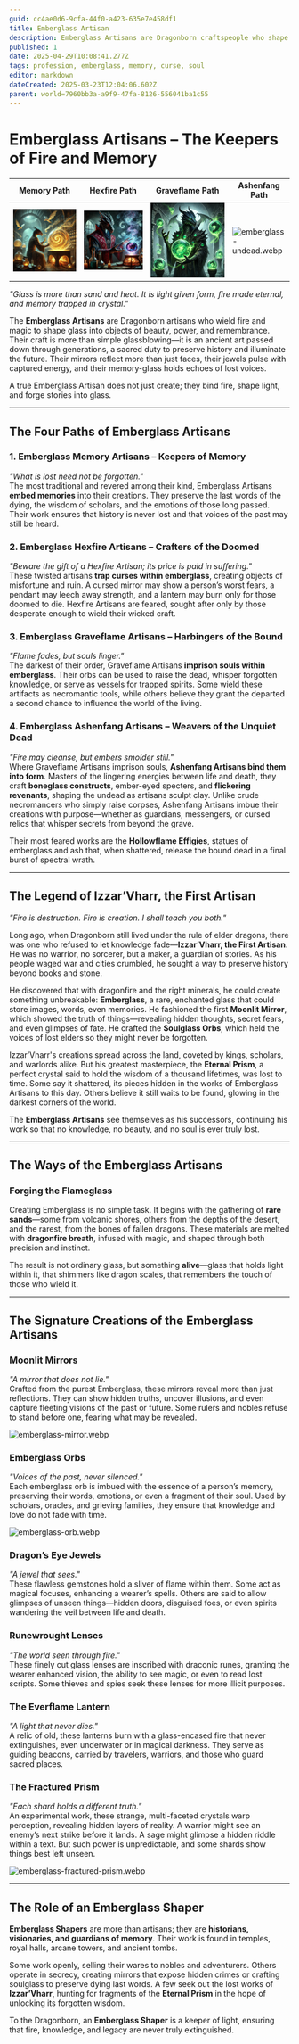 ```yaml
---
guid: cc4ae0d6-9cfa-44f0-a423-635e7e458df1
title: Emberglass Artisan
description: Emberglass Artisans are Dragonborn craftspeople who shape rare, flame-infused glass to create magical artifacts preserving memories, revealing truths, and safeguarding legacies.
published: 1
date: 2025-04-29T10:08:41.277Z
tags: profession, emberglass, memory, curse, soul
editor: markdown
dateCreated: 2025-03-23T12:04:06.602Z
parent: world=7960bb3a-a9f9-47fa-8126-556041ba1c55
---
```


# Emberglass Artisans – The Keepers of Fire and Memory

| Memory Path | Hexfire Path | Graveflame Path | Ashenfang Path|
| --- | --- | --- | --- | 
| ![emberglass-profession.webp](/world/profession/emberglass-shaper/emberglass-profession.webp) | ![emberglass-cursed.webp](/world/profession/emberglass-shaper/emberglass-cursed.webp) | ![emberglass-necromancer.webp](/world/profession/emberglass-shaper/emberglass-necromancer.webp) | ![emberglass-undead.webp](/images/world/profession/emberglass-shaper/emberglass-undead.webp) |

*"Glass is more than sand and heat. It is light given form, fire made eternal, and memory trapped in crystal."*

The **Emberglass Artisans** are Dragonborn artisans who wield fire and magic to shape glass into objects of beauty, power, and remembrance. Their craft is more than simple glassblowing—it is an ancient art passed down through generations, a sacred duty to preserve history and illuminate the future. Their mirrors reflect more than just faces, their jewels pulse with captured energy, and their memory-glass holds echoes of lost voices.

A true Emberglass Artisan does not just create; they bind fire, shape light, and forge stories into glass.

---

## The Four Paths of Emberglass Artisans

### **1. Emberglass Memory Artisans – Keepers of Memory**  
*"What is lost need not be forgotten."*  
The most traditional and revered among their kind, Emberglass Artisans **embed memories** into their creations. They preserve the last words of the dying, the wisdom of scholars, and the emotions of those long passed. Their work ensures that history is never lost and that voices of the past may still be heard.

### **2. Emberglass Hexfire Artisans – Crafters of the Doomed**  
*"Beware the gift of a Hexfire Artisan; its price is paid in suffering."*  
These twisted artisans **trap curses within emberglass**, creating objects of misfortune and ruin. A cursed mirror may show a person’s worst fears, a pendant may leech away strength, and a lantern may burn only for those doomed to die. Hexfire Artisans are feared, sought after only by those desperate enough to wield their wicked craft.

### **3. Emberglass Graveflame Artisans – Harbingers of the Bound**  
*"Flame fades, but souls linger."*  
The darkest of their order, Graveflame Artisans **imprison souls within emberglass**. Their orbs can be used to raise the dead, whisper forgotten knowledge, or serve as vessels for trapped spirits. Some wield these artifacts as necromantic tools, while others believe they grant the departed a second chance to influence the world of the living.

### **4. Emberglass Ashenfang Artisans – Weavers of the Unquiet Dead**  
*"Fire may cleanse, but embers smolder still."*  
Where Graveflame Artisans imprison souls, **Ashenfang Artisans bind them into form**. Masters of the lingering energies between life and death, they craft **boneglass constructs**, ember-eyed specters, and **flickering revenants**, shaping the undead as artisans sculpt clay. Unlike crude necromancers who simply raise corpses, Ashenfang Artisans imbue their creations with purpose—whether as guardians, messengers, or cursed relics that whisper secrets from beyond the grave.

Their most feared works are the **Hollowflame Effigies**, statues of emberglass and ash that, when shattered, release the bound dead in a final burst of spectral wrath.


---

## The Legend of Izzar’Vharr, the First Artisan

*"Fire is destruction. Fire is creation. I shall teach you both."*

Long ago, when Dragonborn still lived under the rule of elder dragons, there was one who refused to let knowledge fade—**Izzar’Vharr, the First Artisan**. He was no warrior, no sorcerer, but a maker, a guardian of stories. As his people waged war and cities crumbled, he sought a way to preserve history beyond books and stone.

He discovered that with dragonfire and the right minerals, he could create something unbreakable: **Emberglass**, a rare, enchanted glass that could store images, words, even memories. He fashioned the first **Moonlit Mirror**, which showed the truth of things—revealing hidden thoughts, secret fears, and even glimpses of fate. He crafted the **Soulglass Orbs**, which held the voices of lost elders so they might never be forgotten.

Izzar’Vharr's creations spread across the land, coveted by kings, scholars, and warlords alike. But his greatest masterpiece, the **Eternal Prism**, a perfect crystal said to hold the wisdom of a thousand lifetimes, was lost to time. Some say it shattered, its pieces hidden in the works of Emberglass Artisans to this day. Others believe it still waits to be found, glowing in the darkest corners of the world.

The **Emberglass Artisans** see themselves as his successors, continuing his work so that no knowledge, no beauty, and no soul is ever truly lost.

---

## The Ways of the Emberglass Artisans

### Forging the Flameglass
Creating Emberglass is no simple task. It begins with the gathering of **rare sands**—some from volcanic shores, others from the depths of the desert, and the rarest, from the bones of fallen dragons. These materials are melted with **dragonfire breath**, infused with magic, and shaped through both precision and instinct.

The result is not ordinary glass, but something **alive**—glass that holds light within it, that shimmers like dragon scales, that remembers the touch of those who wield it.

---

## The Signature Creations of the Emberglass Artisans

### **Moonlit Mirrors**  
*"A mirror that does not lie."*  
Crafted from the purest Emberglass, these mirrors reveal more than just reflections. They can show hidden truths, uncover illusions, and even capture fleeting visions of the past or future. Some rulers and nobles refuse to stand before one, fearing what may be revealed.

![emberglass-mirror.webp](/images/world/profession/emberglass-shaper/emberglass-mirror.webp)

### **Emberglass Orbs**  
*"Voices of the past, never silenced."*  
Each emberglass orb is imbued with the essence of a person’s memory, preserving their words, emotions, or even a fragment of their soul. Used by scholars, oracles, and grieving families, they ensure that knowledge and love do not fade with time.

![emberglass-orb.webp](/images/world/profession/emberglass-shaper/emberglass-orb.webp)

### **Dragon’s Eye Jewels**  
*"A jewel that sees."*  
These flawless gemstones hold a sliver of flame within them. Some act as magical focuses, enhancing a wearer’s spells. Others are said to allow glimpses of unseen things—hidden doors, disguised foes, or even spirits wandering the veil between life and death.

### **Runewrought Lenses**  
*"The world seen through fire."*  
These finely cut glass lenses are inscribed with draconic runes, granting the wearer enhanced vision, the ability to see magic, or even to read lost scripts. Some thieves and spies seek these lenses for more illicit purposes.

### **The Everflame Lantern**  
*"A light that never dies."*  
A relic of old, these lanterns burn with a glass-encased fire that never extinguishes, even underwater or in magical darkness. They serve as guiding beacons, carried by travelers, warriors, and those who guard sacred places.

### **The Fractured Prism**  
*"Each shard holds a different truth."*  
An experimental work, these strange, multi-faceted crystals warp perception, revealing hidden layers of reality. A warrior might see an enemy’s next strike before it lands. A sage might glimpse a hidden riddle within a text. But such power is unpredictable, and some shards show things best left unseen.

![emberglass-fractured-prism.webp](/images/world/profession/emberglass-shaper/emberglass-fractured-prism.webp)

---

## The Role of an Emberglass Shaper
**Emberglass Shapers** are more than artisans; they are **historians, visionaries, and guardians of memory**. Their work is found in temples, royal halls, arcane towers, and ancient tombs.

Some work openly, selling their wares to nobles and adventurers. Others operate in secrecy, creating mirrors that expose hidden crimes or crafting soulglass to preserve dying last words. A few seek out the lost works of **Izzar’Vharr**, hunting for fragments of the **Eternal Prism** in the hope of unlocking its forgotten wisdom.

To the Dragonborn, an **Emberglass Shaper** is a keeper of light, ensuring that fire, knowledge, and legacy are never truly extinguished.
